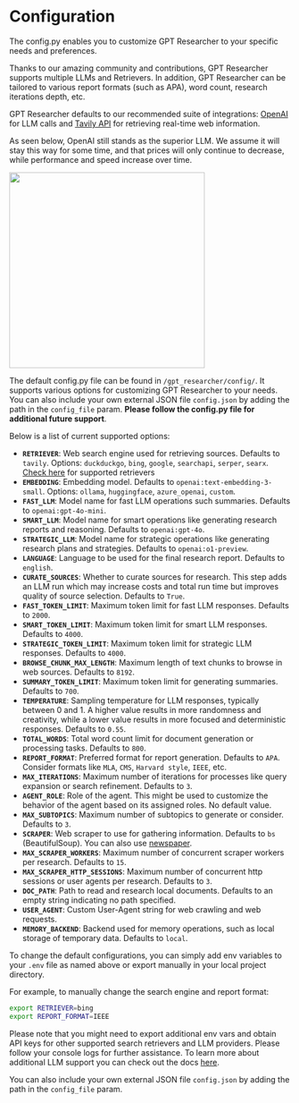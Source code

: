 # Configuration

The config.py enables you to customize GPT Researcher to your specific needs and preferences.

Thanks to our amazing community and contributions, GPT Researcher supports multiple LLMs and Retrievers.
In addition, GPT Researcher can be tailored to various report formats (such as APA), word count, research iterations depth, etc.

GPT Researcher defaults to our recommended suite of integrations: [OpenAI](https://platform.openai.com/docs/overview) for LLM calls and [Tavily API](https://app.tavily.com) for retrieving real-time web information.

As seen below, OpenAI still stands as the superior LLM. We assume it will stay this way for some time, and that prices will only continue to decrease, while performance and speed increase over time.

<div style={{ marginBottom: '10px' }}>
<img align="center" height="350" src="/img/leaderboard.png" />
</div>

The default config.py file can be found in `/gpt_researcher/config/`. It supports various options for customizing GPT Researcher to your needs.
You can also include your own external JSON file `config.json` by adding the path in the `config_file` param. **Please follow the config.py file for additional future support**.

Below is a list of current supported options:

- **`RETRIEVER`**: Web search engine used for retrieving sources. Defaults to `tavily`. Options: `duckduckgo`, `bing`, `google`, `searchapi`, `serper`, `searx`. [Check here](https://github.com/assafelovic/gpt-researcher/tree/master/gpt_researcher/retrievers) for supported retrievers
- **`EMBEDDING`**: Embedding model. Defaults to `openai:text-embedding-3-small`. Options: `ollama`, `huggingface`, `azure_openai`, `custom`.
- **`FAST_LLM`**: Model name for fast LLM operations such summaries. Defaults to `openai:gpt-4o-mini`.
- **`SMART_LLM`**: Model name for smart operations like generating research reports and reasoning. Defaults to `openai:gpt-4o`.
- **`STRATEGIC_LLM`**: Model name for strategic operations like generating research plans and strategies. Defaults to `openai:o1-preview`.
- **`LANGUAGE`**: Language to be used for the final research report. Defaults to `english`.
- **`CURATE_SOURCES`**: Whether to curate sources for research. This step adds an LLM run which may increase costs and total run time but improves quality of source selection. Defaults to `True`.
- **`FAST_TOKEN_LIMIT`**: Maximum token limit for fast LLM responses. Defaults to `2000`.
- **`SMART_TOKEN_LIMIT`**: Maximum token limit for smart LLM responses. Defaults to `4000`.
- **`STRATEGIC_TOKEN_LIMIT`**: Maximum token limit for strategic LLM responses. Defaults to `4000`.
- **`BROWSE_CHUNK_MAX_LENGTH`**: Maximum length of text chunks to browse in web sources. Defaults to `8192`.
- **`SUMMARY_TOKEN_LIMIT`**: Maximum token limit for generating summaries. Defaults to `700`.
- **`TEMPERATURE`**: Sampling temperature for LLM responses, typically between 0 and 1. A higher value results in more randomness and creativity, while a lower value results in more focused and deterministic responses. Defaults to `0.55`.
- **`TOTAL_WORDS`**: Total word count limit for document generation or processing tasks. Defaults to `800`.
- **`REPORT_FORMAT`**: Preferred format for report generation. Defaults to `APA`. Consider formats like `MLA`, `CMS`, `Harvard style`, `IEEE`, etc.
- **`MAX_ITERATIONS`**: Maximum number of iterations for processes like query expansion or search refinement. Defaults to `3`.
- **`AGENT_ROLE`**: Role of the agent. This might be used to customize the behavior of the agent based on its assigned roles. No default value.
- **`MAX_SUBTOPICS`**: Maximum number of subtopics to generate or consider. Defaults to `3`.
- **`SCRAPER`**: Web scraper to use for gathering information. Defaults to `bs` (BeautifulSoup). You can also use [newspaper](https://github.com/codelucas/newspaper).
- **`MAX_SCRAPER_WORKERS`**: Maximum number of concurrent scraper workers per research. Defaults to `15`.
- **`MAX_SCRAPER_HTTP_SESSIONS`**: Maximum number of concurrent http sessions or user agents per research. Defaults to `3`.
- **`DOC_PATH`**: Path to read and research local documents. Defaults to an empty string indicating no path specified.
- **`USER_AGENT`**: Custom User-Agent string for web crawling and web requests.
- **`MEMORY_BACKEND`**: Backend used for memory operations, such as local storage of temporary data. Defaults to `local`.

To change the default configurations, you can simply add env variables to your `.env` file as named above or export manually in your local project directory.

For example, to manually change the search engine and report format:
```bash
export RETRIEVER=bing
export REPORT_FORMAT=IEEE
```
Please note that you might need to export additional env vars and obtain API keys for other supported search retrievers and LLM providers. Please follow your console logs for further assistance.
To learn more about additional LLM support you can check out the docs [here](/docs/gpt-researcher/llms/llms).

You can also include your own external JSON file `config.json` by adding the path in the `config_file` param.

